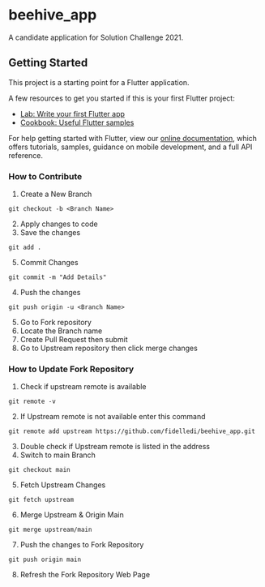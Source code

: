 # beehive_app

A candidate application for Solution Challenge 2021.

## Getting Started

This project is a starting point for a Flutter application.

A few resources to get you started if this is your first Flutter project:

- [Lab: Write your first Flutter app](https://flutter.dev/docs/get-started/codelab)
- [Cookbook: Useful Flutter samples](https://flutter.dev/docs/cookbook)

For help getting started with Flutter, view our
[online documentation](https://flutter.dev/docs), which offers tutorials,
samples, guidance on mobile development, and a full API reference.

### How to Contribute
1. Create a New Branch

```
git checkout -b <Branch Name>
```
2.  Apply changes to code 
3.  Save the changes
```
git add .
```
5. Commit Changes 
```
git commit -m "Add Details"
```
4. Push  the changes
```
git push origin -u <Branch Name>
```
5. Go to Fork repository
6. Locate the Branch name
7. Create Pull Request then submit
8. Go to Upstream repository then click merge changes

### How to Update Fork Repository
1. Check if upstream remote is available
```
git remote -v
```
2. If Upstream remote is not available enter this command
```
git remote add upstream https://github.com/fidelledi/beehive_app.git
```
3. Double check if Upstream remote is listed in the address
4. Switch to main Branch
```
git checkout main
```
5. Fetch Upstream Changes
```
git fetch upstream
```
6. Merge Upstream & Origin Main
```
git merge upstream/main
```
7. Push the changes to Fork Repository
```
git push origin main
```
8. Refresh the Fork Repository Web Page 
